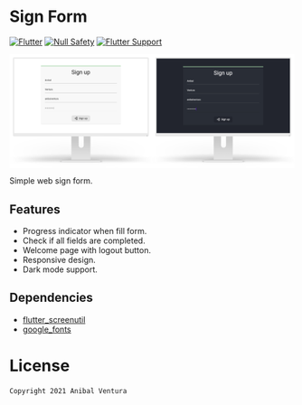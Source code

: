 # Sign Form

[![Flutter](https://img.shields.io/static/v1?label=Flutter&message=2.0&color=blue)](https://flutter.dev/)
[![Null Safety](https://img.shields.io/static/v1?label=Null+Safety&message=YES&color=success)](https://flutter.dev/docs/null-safety)
[![Flutter Support](https://img.shields.io/static/v1?label=Support&message=Web&color=blue)]()

<img src="app/repository-banner.png" align="center"/>

Simple web sign form.

## Features

- Progress indicator when fill form.
- Check if all fields are completed.
- Welcome page with logout button.
- Responsive design.
- Dark mode support.

## Dependencies

- [flutter_screenutil](https://pub.dev/packages/flutter_screenutil)
- [google_fonts](https://pub.dev/packages/google_fonts)

# License

```xml
Copyright 2021 Anibal Ventura
```
